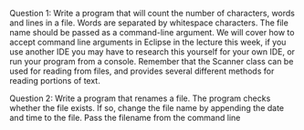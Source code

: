 Question 1: 
Write a program that will count the number of characters, words and lines in a file. Words are
separated by whitespace characters. The file name should be passed as a command-line argument.
We will cover how to accept command line arguments in Eclipse in the lecture this week, if you use
another IDE you may have to research this yourself for your own IDE, or run your program from a
console. Remember that the Scanner class can be used for reading from files, and provides several
different methods for reading portions of text.

Question 2: 
Write a program that renames a file. The program checks whether the file exists. If so, change the
file name by appending the date and time to the file. Pass the filename from the command line

